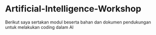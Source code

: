 # Artificial-Intelligence-Workshop

Berikut saya sertakan modul beserta bahan dan dokumen pendukungan untuk melakukan coding dalam AI
